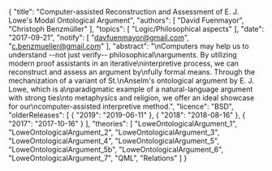 {
    "title": "Computer-assisted Reconstruction and Assessment of E. J. Lowe's Modal Ontological Argument",
    "authors": [
        "David Fuenmayor",
        "Christoph Benzmüller"
    ],
    "topics": [
        "Logic/Philosophical aspects"
    ],
    "date": "2017-09-21",
    "notify": [
        "davfuenmayor@gmail.com",
        "c.benzmueller@gmail.com"
    ],
    "abstract": "\nComputers may help us to understand --not just verify-- philosophical\narguments. By utilizing modern proof assistants in an iterative\ninterpretive process, we can reconstruct and assess an argument by\nfully formal means. Through the mechanization of a variant of St.\nAnselm's ontological argument by E. J. Lowe, which is a\nparadigmatic example of a natural-language argument with strong ties\nto metaphysics and religion, we offer an ideal showcase for our\ncomputer-assisted interpretive method.",
    "licence": "BSD",
    "olderReleases": [
        {
            "2019": "2019-06-11"
        },
        {
            "2018": "2018-08-16"
        },
        {
            "2017": "2017-10-16"
        }
    ],
    "theories": [
        "LoweOntologicalArgument_1",
        "LoweOntologicalArgument_2",
        "LoweOntologicalArgument_3",
        "LoweOntologicalArgument_4",
        "LoweOntologicalArgument_5",
        "LoweOntologicalArgument_5b",
        "LoweOntologicalArgument_6",
        "LoweOntologicalArgument_7",
        "QML",
        "Relations"
    ]
}
